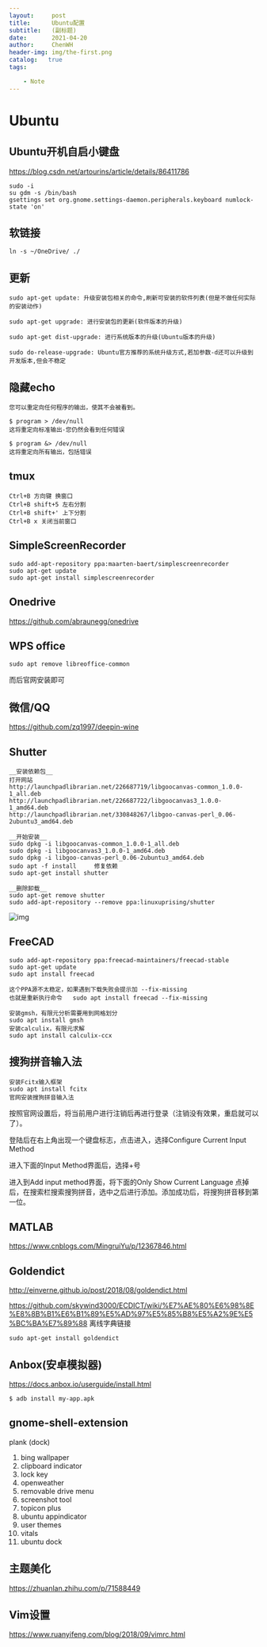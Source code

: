 ```yaml
---
layout:     post
title:      Ubuntu配置
subtitle:   (副标题) 
date:       2021-04-20
author:     ChenWH
header-img: img/the-first.png
catalog:   true
tags:

    - Note
---
```




<script type="text/x-mathjax-config">
  MathJax.Hub.Config({
    tex2jax: {
      inlineMath: [ ['$','$'], ["\\(","\\)"] ],
      processEscapes: true
    }
  });
</script>
<script src="https://cdn.mathjax.org/mathjax/latest/MathJax.js?config=TeX-AMS-MML_HTMLorMML" type="text/javascript"></script>

# Ubuntu


## Ubuntu开机自启小键盘

https://blog.csdn.net/artourins/article/details/86411786

````shell
sudo -i
su gdm -s /bin/bash
gsettings set org.gnome.settings-daemon.peripherals.keyboard numlock-state 'on'
````

## 软链接

```shell
ln -s ~/OneDrive/ ./
```

## 更新

```shell
sudo apt-get update: 升级安装包相关的命令,刷新可安装的软件列表(但是不做任何实际的安装动作)

sudo apt-get upgrade: 进行安装包的更新(软件版本的升级)

sudo apt-get dist-upgrade: 进行系统版本的升级(Ubuntu版本的升级)

sudo do-release-upgrade: Ubuntu官方推荐的系统升级方式,若加参数-d还可以升级到开发版本,但会不稳定
```

## 隐藏echo

```shell
您可以重定向任何程序的输出，使其不会被看到。

$ program > /dev/null
这将重定向标准输出-您仍然会看到任何错误

$ program &> /dev/null
这将重定向所有输出，包括错误
```


## tmux

```
Ctrl+B 方向键 换窗口
Ctrl+B shift+5 左右分割
Ctrl+B shift+' 上下分割
Ctrl+B x 关闭当前窗口
```

## SimpleScreenRecorder

```shell
sudo add-apt-repository ppa:maarten-baert/simplescreenrecorder
sudo apt-get update
sudo apt-get install simplescreenrecorder
```

## Onedrive

https://github.com/abraunegg/onedrive

## WPS office

```shell
sudo apt remove libreoffice-common
```

而后官网安装即可

## 微信/QQ

https://github.com/zq1997/deepin-wine

## Shutter

```
__安装依赖包__
打开网站
http://launchpadlibrarian.net/226687719/libgoocanvas-common_1.0.0-1_all.deb
http://launchpadlibrarian.net/226687722/libgoocanvas3_1.0.0-1_amd64.deb
http://launchpadlibrarian.net/330848267/libgoo-canvas-perl_0.06-2ubuntu3_amd64.deb

__开始安装__
sudo dpkg -i libgoocanvas-common_1.0.0-1_all.deb
sudo dpkg -i libgoocanvas3_1.0.0-1_amd64.deb
sudo dpkg -i libgoo-canvas-perl_0.06-2ubuntu3_amd64.deb 
sudo apt -f install     修复依赖
sudo apt-get install shutter

__删除卸载__
sudo apt-get remove shutter
sudo add-apt-repository --remove ppa:linuxuprising/shutter
```

![img](1585117-20191020004658876-1968565684.png)

## FreeCAD

```shell
sudo add-apt-repository ppa:freecad-maintainers/freecad-stable
sudo apt-get update
sudo apt install freecad

这个PPA源不太稳定，如果遇到下载失败会提示加 --fix-missing
也就是重新执行命令   sudo apt install freecad --fix-missing

安装gmsh，有限元分析需要用到网格划分
sudo apt install gmsh
安装calculix，有限元求解
sudo apt install calculix-ccx
```

## 搜狗拼音输入法

```
安装Fcitx输入框架
sudo apt install fcitx
官网安装搜狗拼音输入法
```

按照官网设置后，将当前用户进行注销后再进行登录（注销没有效果，重启就可以了）。

登陆后在右上角出现一个键盘标志，点击进入，选择Configure Current Input Method

进入下面的Input Method界面后，选择+号

进入到Add input method界面，将下面的Only Show Current Language 点掉后，在搜索栏搜索搜狗拼音，选中之后进行添加。添加成功后，将搜狗拼音移到第一位。

## MATLAB

https://www.cnblogs.com/MingruiYu/p/12367846.html

## Goldendict

http://einverne.github.io/post/2018/08/goldendict.html

https://github.com/skywind3000/ECDICT/wiki/%E7%AE%80%E6%98%8E%E8%8B%B1%E6%B1%89%E5%AD%97%E5%85%B8%E5%A2%9E%E5%BC%BA%E7%89%88   离线字典链接

```shell
sudo apt-get install goldendict
```

## Anbox(安卓模拟器)

https://docs.anbox.io/userguide/install.html

```shell
$ adb install my-app.apk
```

## gnome-shell-extension

plank (dock)

1. bing wallpaper
2. clipboard indicator
3. lock key
4. openweather
5. removable drive menu
6. screenshot tool
7. topicon plus
8. ubuntu appindicator
9. user themes
10. vitals
11. ubuntu dock

## 主题美化

https://zhuanlan.zhihu.com/p/71588449

## Vim设置

https://www.ruanyifeng.com/blog/2018/09/vimrc.html

